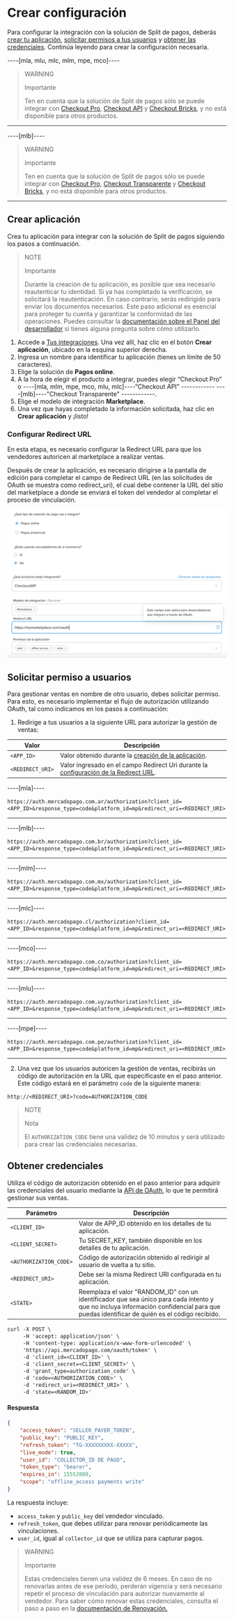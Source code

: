 # Crear configuración

Para configurar la integración con la solución de Split de pagos, deberás [crear tu aplicación](#bookmark_crear_aplicación), [solicitar permisos a tus usuarios](#bookmark_solicitar_permiso_a_usuarios) y [obtener las credenciales](#bookmark_obtener_credenciales). Continúa leyendo para crear la configuración necesaria.

----[mla, mlu, mlc, mlm, mpe, mco]----
> WARNING
>
> Importante
>
> Ten en cuenta que la solución de Split de pagos sólo se puede integrar con [Checkout Pro](/developers/es/docs/split-payments/landing), [Checkout API](/developers/es/docs/checkout-api/landing) y [Checkout Bricks](/developers/es/docs/checkout-bricks/landing), y no está disponible para otros productos.

------------ 
----[mlb]----
> WARNING
>
> Importante
>
> Ten en cuenta que la solución de Split de pagos sólo se puede integrar con [Checkout Pro](/developers/es/docs/split-payments/landing), [Checkout Transparente](/developers/es/docs/checkout-api/landing) y [Checkout Bricks](/developers/es/docs/checkout-bricks/landing), y no está disponible para otros productos.

------------
## Crear aplicación

Crea tu aplicación para integrar con la solución de Split de pagos siguiendo los pasos a continuación.

   > NOTE
   >
   > Importante
   >
   > Durante la creación de tu aplicación, es posible que sea necesario reautenticar tu identidad. Si ya has completado la verificación, se solicitará la reautenticación. En caso contrario, serás redirigido para enviar los documentos necesarios. Este paso adicional es esencial para proteger tu cuenta y garantizar la conformidad de las operaciones. Puedes consultar la [documentación sobre el Panel del desarrollador](/developers/es/docs/split-payments/additional-content/your-integrations/dashboard) si tienes alguna pregunta sobre cómo utilizarlo.

1. Accede a [Tus integraciones](https://www.mercadopago[FAKER][URL][DOMAIN]/developers/panel/app). Una vez allí, haz clic en el botón **Crear aplicación**, ubicado en la esquina superior derecha.
2. Ingresa un nombre para identificar tu aplicación (tienes un límite de 50 caracteres).
3. Elige la solución de **Pagos online**.
4. A la hora de elegir el producto a integrar, puedes elegir “Checkout Pro” o ----[mla, mlm, mpe, mco, mlu, mlc]----“Checkout API” ------------ ----[mlb]----"Checkout Transparente" ------------. 
5. Elige el modelo de integración **Marketplace**.
6. Una vez que hayas completado la información solicitada, haz clic en **Crear aplicación** y ¡listo!

### Configurar Redirect URL

En esta etapa, es necesario configurar la Redirect URL para que los vendedores autoricen al marketplace a realizar ventas.

Después de crear la aplicación, es necesario dirigirse a la pantalla de edición para completar el campo de Redirect URL (en las solicitudes de OAuth se muestra como redirect_uri), el cual debe contener la URL del sitio del marketplace a donde se enviará el token del vendedor al completar el proceso de vinculación.

![Redirect URL](/images/split-payment/redirect-url-es.png)

## Solicitar permiso a usuarios 

Para gestionar ventas en nombre de otro usuario, debes solicitar permiso. Para esto, es necesario implementar el flujo de autorización utilizando OAuth, tal como indicamos en los pasos a continuación:

 1. Redirige a tus usuarios a la siguiente URL para autorizar la gestión de ventas:

 | Valor                    | Descripción                                                                                                              |
|--------------------------|--------------------------------------------------------------------------------------------------------------------------|
| `<APP_ID>`               | Valor obtenido durante la [creación de la aplicación](#bookmark_crear_aplicación).      |
| `<REDIRECT_URI>`         | Valor ingresado en el campo Redirect Uri durante la [configuración de la Redirect URL](#bookmark_crear_aplicación). |

----[mla]----
```curl
https://auth.mercadopago.com.ar/authorization?client_id=<APP_ID>&response_type=code&platform_id=mp&redirect_uri=<REDIRECT_URI>
```

------------
----[mlb]----
```curl
https://auth.mercadopago.com.br/authorization?client_id=<APP_ID>&response_type=code&platform_id=mp&redirect_uri=<REDIRECT_URI>
```

------------
----[mlm]----
```curl
https://auth.mercadopago.com.mx/authorization?client_id=<APP_ID>&response_type=code&platform_id=mp&redirect_uri=<REDIRECT_URI>
```

------------
----[mlc]----
```curl
https://auth.mercadopago.cl/authorization?client_id=<APP_ID>&response_type=code&platform_id=mp&redirect_uri=<REDIRECT_URI>
```

------------
----[mco]----
```curl
https://auth.mercadopago.com.co/authorization?client_id=<APP_ID>&response_type=code&platform_id=mp&redirect_uri=<REDIRECT_URI>
```

------------
----[mlu]----
```curl
https://auth.mercadopago.com.uy/authorization?client_id=<APP_ID>&response_type=code&platform_id=mp&redirect_uri=<REDIRECT_URI>
```

------------
----[mpe]----
```curl
https://auth.mercadopago.com.pe/authorization?client_id=<APP_ID>&response_type=code&platform_id=mp&redirect_uri=<REDIRECT_URI>
```

------------


2. Una vez que los usuarios autoricen la gestión de ventas, recibirás un código de autorización en la URL que especificaste en el paso anterior. Este código estará en el parámetro `code` de la siguiente manera:

```curl
http://<REDIRECT_URI>?code=AUTHORIZATION_CODE
```

> NOTE
>
> Nota
>
> El `AUTHORIZATION_CODE` tiene una validez de 10 minutos y será utilizado para crear las credenciales necesarias. 

## Obtener credenciales

Utiliza el código de autorización obtenido en el paso anterior para adquirir las credenciales del usuario mediante la [API de OAuth](/developers/es/reference/oauth/_oauth_token/post), lo que te permitirá gestionar sus ventas.

| Parámetro                | Descripción                                                                                      |
|--------------------------|--------------------------------------------------------------------------------------------------|
| `<CLIENT_ID>`            | Valor de APP_ID obtenido en los detalles de tu aplicación.                                      |
| `<CLIENT_SECRET>`        | Tu SECRET_KEY, también disponible en los detalles de tu aplicación.                              |
| `<AUTHORIZATION_CODE>`   | Código de autorización obtenido al redirigir al usuario de vuelta a tu sitio.                     |
| `<REDIRECT_URI>`         | Debe ser la misma Redirect URI configurada en tu aplicación.                                     |
| `<STATE>`         | Reemplaza el valor "RANDOM_ID" con un identificador que sea único para cada intento y que no incluya información confidencial para que puedas identificar de quién es el código recibido.                                     |

```curl
curl -X POST \
     -H 'accept: application/json' \
     -H 'content-type: application/x-www-form-urlencoded' \
     'https://api.mercadopago.com/oauth/token' \
     -d 'client_id=<CLIENT_ID>' \
     -d 'client_secret=<CLIENT_SECRET>' \
     -d 'grant_type=authorization_code' \
     -d 'code=<AUTHORIZATION_CODE>' \
     -d 'redirect_uri=<REDIRECT_URI>' \
     -d 'state=<RANDOM_ID>'
```

#### Respuesta

```json
{
    "access_token": "SELLER_PAYER_TOKEN",
    "public_key": "PUBLIC_KEY",
    "refresh_token": "TG-XXXXXXXXX-XXXXX",
    "live_mode": true,
    "user_id": "COLLECTOR_ID DE PAGO",
    "token_type": "bearer",
    "expires_in": 15552000,
    "scope": "offline_access payments write"
}
```

La respuesta incluye:
- `access_token` y `public_key` del vendedor vinculado.
- `refresh_token`, que debes utilizar para renovar periódicamente las vinculaciones.
- `user_id`, igual al `collector_id` que se utiliza para capturar pagos.

> WARNING
>
> Importante
>
> Estas credenciales tienen una validez de 6 meses. En caso de no renovarlas antes de ese período, perderán vigencia y será necesario repetir el proceso de vinculación para autorizar nuevamente al vendedor. Para saber cómo renovar estas credenciales, consulta el paso a paso en la [documentación de Renovación.](/developers/es/docs/split-payments/additional-content/security/oauth/renewal)